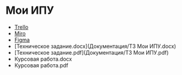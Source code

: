 # Мои ИПУ
- [Trello](https://trello.com/b/XtepcmUQ/сбор-показаний-индивидуальных-приборов-учёта)
- [Miro](https://miro.com/app/board/uXjVPhx8agI=/)
- [Figma](https://www.figma.com/file/uxAj0Pw7A0JOESFNfWjsIK/Приборы-учёта?node-id=0-1&t=gdfUlA6PfHoF9yzZ-0)
- [Техническое задание.docx](Документация/ТЗ Мои ИПУ.docx)
- [Техническое задание.pdf](Документация/ТЗ Мои ИПУ.pdf)
- Курсовая работа.docx
- Курсовая работа.pdf
